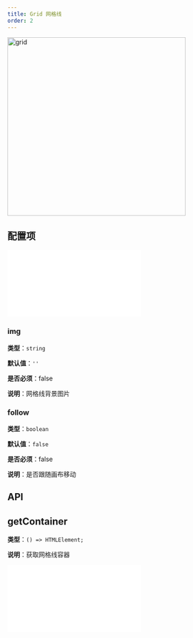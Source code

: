 ```yaml
---
title: Grid 网格线
order: 2
---
```


<img alt="grid" src="https://mdn.alipayobjects.com/huamei_qa8qxu/afts/img/A*XojSQY_-5iIAAAAAAAAAAAAADmJ7AQ/original" height='400'/>

## 配置项

<embed src="../../common/IPluginBaseConfig.zh.md"></embed>

### img

**类型**：`string`

**默认值**：`''`

**是否必须**：false

**说明**：网格线背景图片

### follow

**类型**：`boolean`

**默认值**：`false`

**是否必须**：false

**说明**：是否跟随画布移动

## API

## getContainer

**类型**：`() => HTMLElement;`

**说明**：获取网格线容器

<embed src="../../common/PluginAPIDestroy.zh.md"></embed>

